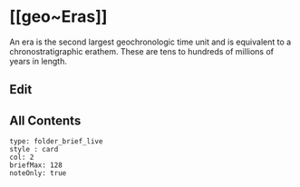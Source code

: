 # [[geo~Eras]] 

An era is the second largest geochronologic time unit and is equivalent to a chronostratigraphic erathem. 
These are tens to hundreds of millions of years in length.
## Edit

## All Contents

```ccard
type: folder_brief_live
style : card
col: 2
briefMax: 128
noteOnly: true
```

